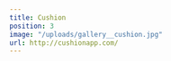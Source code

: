 ```yaml
---
title: Cushion
position: 3
image: "/uploads/gallery__cushion.jpg"
url: http://cushionapp.com/
---
```


